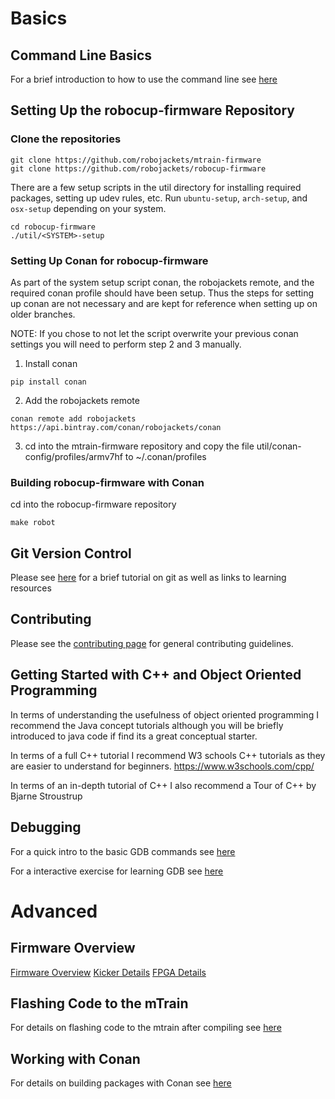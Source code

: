 # Basics
## Command Line Basics
For a brief introduction to how to use the command line see [here](CommandLineBasics.md)


## Setting Up the robocup-firmware Repository
### Clone the repositories
```
git clone https://github.com/robojackets/mtrain-firmware
git clone https://github.com/robojackets/robocup-firmware
```

There are a few setup scripts in the util directory for installing required packages, setting up udev rules, etc.  Run `ubuntu-setup`, `arch-setup`, and `osx-setup` depending on your system.
```
cd robocup-firmware
./util/<SYSTEM>-setup
```


### Setting Up Conan for robocup-firmware
As part of the system setup script conan, the robojackets remote, and the required conan profile should have been setup.
Thus the steps for setting up conan are not necessary and are kept for reference when setting up on older branches.

NOTE: If you chose to not let the script overwrite your previous conan settings you will need to perform step 2 and 3 manually.

1) Install conan
```
pip install conan
```

2) Add the robojackets remote
```
conan remote add robojackets https://api.bintray.com/conan/robojackets/conan
```

3) cd into the mtrain-firmware repository and copy the file util/conan-config/profiles/armv7hf to ~/.conan/profiles

### Building robocup-firmware with Conan
cd into the robocup-firmware repository
```
make robot
```


## Git Version Control
Please see [here](doc/Git.md) for a brief tutorial on git as well as links to learning resources


## Contributing
Please see the [contributing page](doc/Contributing.md) for general contributing guidelines.


## Getting Started with C++ and Object Oriented Programming
In terms of understanding the usefulness of object oriented programming I recommend the Java concept tutorials although you will be briefly introduced to java code if find its a great conceptual starter.

In terms of a full C++ tutorial I recommend W3 schools C++ tutorials as they are easier to understand for beginners.
https://www.w3schools.com/cpp/

In terms of an in-depth tutorial of C++ I also recommend a Tour of C++ by Bjarne Stroustrup

## Debugging
For a quick intro to the basic GDB commands see [here](GDB.md)

For a interactive exercise for learning GDB see [here](GDBExercise.md)


# Advanced

## Firmware Overview
[Firmware Overview](Firmware.md)
[Kicker Details](Kicker.md)
[FPGA Details](FPGA.md)


## Flashing Code to the mTrain
For details on flashing code to the mtrain after compiling see [here](FlashingMtrain.md)


## Working with Conan
For details on building packages with Conan see [here](Conan.md)
